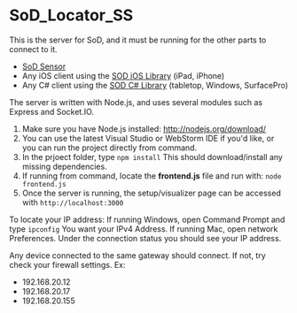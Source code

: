 SoD_Locator_SS
==============

This is the server for SoD, and it must be running for the other parts to connect to it.
 - [SoD Sensor](https://github.com/ase-lab/SoD_Sensor)
 - Any iOS client using the [SOD iOS Library](https://github.com/ase-lab/SoD_iOS_Library) (iPad, iPhone)
 - Any C# client using the [SOD C# Library](https://github.com/ase-lab/SoD_CS_Library) (tabletop, Windows, SurfacePro)

The server is written with Node.js, and uses several modules such as Express and Socket.IO.  

1. Make sure you have Node.js installed: http://nodejs.org/download/  
2. You can use the latest Visual Studio or WebStorm IDE if you'd like, or you can run the project directly from command.  
3. In the prjoect folder, type ```npm install``` This should download/install any missing dependencies.  
4. If running from command, locate the **frontend.js** file and run with: ```node frontend.js```  
5. Once the server is running, the setup/visualizer page can be accessed with ```http://localhost:3000```

To locate your IP address:
If running Windows, open Command Prompt and type ```ipconfig``` You want your IPv4 Address.
If running Mac, open network Preferences. Under the connection status you should see your IP address.

Any device connected to the same gateway should connect. If not, try check your firewall settings. Ex:  
 - 192.168.20.12
 - 192.168.20.17
 - 192.168.20.155
